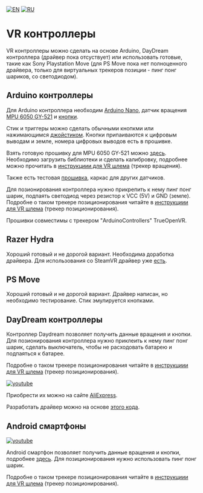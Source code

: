 ﻿[![EN](https://user-images.githubusercontent.com/9499881/33184537-7be87e86-d096-11e7-89bb-f3286f752bc6.png)](https://github.com/TrueOpenVR/TrueOpenVR-DIY/blob/master/Controllers/Controllers.md) 
[![RU](https://user-images.githubusercontent.com/9499881/27683795-5b0fbac6-5cd8-11e7-929c-057833e01fb1.png)](https://github.com/TrueOpenVR/TrueOpenVR-DIY/blob/master/Controllers/Controllers.RU.md) 
# VR контроллеры
VR контроллеры можно сделать на основе Arduino, DayDream контроллера (драйвер пока отсуствует) или использовать готовые, такие как Sony Playstation Move (для PS Move пока нет полноценного драйвера, только для виртуальных трекеров позиции - пинг понг шариков, со светодиодом).

## Arduino контроллеры
Для Arduino контроллера необходим [Arduino Nano](http://ali.pub/2oy73f), датчик вращения [MPU 6050 GY-521](http://ali.pub/2oy76c) и [кнопки](http://ali.pub/33lzue). 

Стик и триггеры можно сделать обычными кнопкми или нажимающимся [джойстиком](http://ali.pub/2zbur8). Кнопки припаиваются к цифровым выводам и земле, номера цифровых выводов есть в прошивке.

Взять готовую прошивку для MPU 6050 GY-521 можно [здесь](https://github.com/TrueOpenVR/TrueOpenVR-DIY/blob/master/Controllers/Arduino/Controller_MPU6050_DMP6.ino). Необходимо загрузить библиотеки и сделать калибровку, подробнее можно прочитать в [инструкциии для VR шлема](https://github.com/TrueOpenVR/TrueOpenVR-DIY/blob/master/HMD/HMD.RU.md) (трекер вращения).

Также есть тестовая [прошивка](https://github.com/TrueOpenVR/TrueOpenVR-DIY/blob/master/Controllers/Arduino/Controller.ino), каркас для других датчиков. 

Для позионирования контроллера нужно прикрепить к нему пинг понг шарик, подпаять светодиод через резистор к VCC (5V) и GND (земле). Подробне о таком трекере позиционирования читайте в [инструкциии для VR шлема](https://github.com/TrueOpenVR/TrueOpenVR-DIY/blob/master/HMD/HMD.RU.md) (трекер позиционирования).

Прошивки совместимы с трекером "ArduinoControllers" TrueOpenVR.

## Razer Hydra
Хороший готовый и не дорогой вариант. Необходима доработка драйвера. Для использования со SteamVR драйвер уже [есть](https://store.steampowered.com/app/491380/SteamVR_Driver_for_Razer_Hydra/).

## PS Move
Хороший готовый и не дорогой вариант. Драйвер написан, но необходимо тестирование. Стик эмулируется кнопками.

## DayDream контроллеры
Контроллер Daydream позволяет получить данные вращения и кнопки. Для позионирования контроллера нужно приклеить к нему пинг понг шарик, сделать выключатель, чтобы не расходовать батарею и подпаяться к батарее. 

Подробне о таком трекере позиционирования читайте в [инструкциии для VR шлема](https://github.com/TrueOpenVR/TrueOpenVR-DIY/blob/master/HMD/HMD.RU.md) (трекер позиционирования).

[![youtube](https://user-images.githubusercontent.com/9499881/44265935-ae8b4b00-a239-11e8-85fa-006f29f58c82.gif)](https://youtu.be/jtABXvqChHU)

Приобрести их можно на сайте [AliExpress](http://ali.pub/2ph4hr). 

Разработать драйвер можно на основе [этого кода](https://github.com/gb2111/Access-GearVR-Controller-from-PC).

## Android смартфоны
[![youtube](https://user-images.githubusercontent.com/9499881/44266133-7b958700-a23a-11e8-98bb-af64a35c7ecb.gif)](https://youtu.be/4V1yee-_5PA)

Android смартфон позволяет получить данные вращения и кнопки, подробнее [здесь](https://github.com/TrueOpenVR/TrueOpenVR-Drivers/tree/master/C%2B%2B/AndroidControllers). Для позиционирования нужно использовать пинг понг шарик. 

Подробне о таком трекере позиционирования читайте в [инструкциии для VR шлема](https://github.com/TrueOpenVR/TrueOpenVR-DIY/blob/master/HMD/HMD.RU.md) (трекер позиционирования).